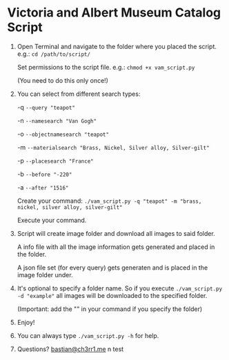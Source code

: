 # Victoria and Albert Museum Catalog Script

1. Open Terminal and navigate to the folder where you placed the script.
e.g.: `cd /path/to/script/`
   
   Set permissions to the script file. e.g.: `chmod +x vam_script.py`
   
   (You need to do this only once!)

2. You can select from different search types:
  
   -q `--query "teapot"`

   -n `--namesearch "Van Gogh"`

   -o `--objectnamesearch "teapot"`
   
   -m `--materialsearch "Brass, Nickel, Silver alloy, Silver-gilt"`
   
   -p `--placesearch "France"`

   -b `--before "-220"`

   -a `--after "1516"`

   Create your command: `./vam_script.py -q "teapot" -m "brass, nickel, silver alloy, silver-gilt"`

   Execute your command.

3. Script will create image folder and download all images to said folder.
   
   A info file with all the image information gets generated and placed in the folder.

   A json file set (for every query) gets generaten and is placed in the image folder under.

4. It's optional to specify a folder name. So if you execute `./vam_script.py -d "example"` all images will be downloaded to the specified folder.
   
   (Important: add the "" in your command if you specify the folder)

5. Enjoy!

6. You can always type `./vam_script.py -h` for help.

7. Questions? bastian@ch3rr1.me
n test
